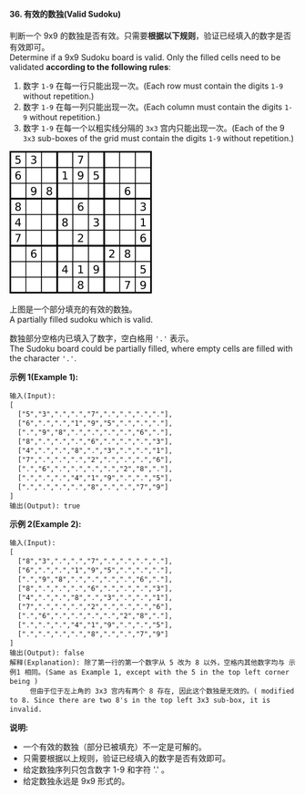 #### 36. 有效的数独(Valid Sudoku)

判断一个 9x9 的数独是否有效。只需要**根据以下规则**，验证已经填入的数字是否有效即可。<br/>
Determine if a 9x9 Sudoku board is valid. Only the filled cells need to be validated **according to the following rules**:

1. 数字 `1-9` 在每一行只能出现一次。(Each row must contain the digits `1-9` without repetition.)
2. 数字 `1-9` 在每一列只能出现一次。(Each column must contain the digits `1-9` without repetition.)
3. 数字 `1-9` 在每一个以粗实线分隔的 `3x3` 宫内只能出现一次。(Each of the 9 `3x3` sub-boxes of the grid must contain the digits `1-9` without repetition.)

![](250px-Sudoku-by-L2G-20050714.svg.png)

上图是一个部分填充的有效的数独。<br/>
A partially filled sudoku which is valid.

数独部分空格内已填入了数字，空白格用 `'.'` 表示。<br/>
The Sudoku board could be partially filled, where empty cells are filled with the character `'.'`.

**示例 1(Example 1):**

```
输入(Input):
[
  ["5","3",".",".","7",".",".",".","."],
  ["6",".",".","1","9","5",".",".","."],
  [".","9","8",".",".",".",".","6","."],
  ["8",".",".",".","6",".",".",".","3"],
  ["4",".",".","8",".","3",".",".","1"],
  ["7",".",".",".","2",".",".",".","6"],
  [".","6",".",".",".",".","2","8","."],
  [".",".",".","4","1","9",".",".","5"],
  [".",".",".",".","8",".",".","7","9"]
]
输出(Output): true
```

**示例 2(Example 2):**

```
输入(Input):
[
  ["8","3",".",".","7",".",".",".","."],
  ["6",".",".","1","9","5",".",".","."],
  [".","9","8",".",".",".",".","6","."],
  ["8",".",".",".","6",".",".",".","3"],
  ["4",".",".","8",".","3",".",".","1"],
  ["7",".",".",".","2",".",".",".","6"],
  [".","6",".",".",".",".","2","8","."],
  [".",".",".","4","1","9",".",".","5"],
  [".",".",".",".","8",".",".","7","9"]
]
输出(Output): false
解释(Explanation): 除了第一行的第一个数字从 5 改为 8 以外，空格内其他数字均与 示例1 相同。(Same as Example 1, except with the 5 in the top left corner being )
     但由于位于左上角的 3x3 宫内有两个 8 存在, 因此这个数独是无效的。( modified to 8. Since there are two 8's in the top left 3x3 sub-box, it is invalid.
```

**说明:**

- 一个有效的数独（部分已被填充）不一定是可解的。
-  只需要根据以上规则，验证已经填入的数字是否有效即可。
-  给定数独序列只包含数字 1-9 和字符 '.' 。
-  给定数独永远是 9x9 形式的。
